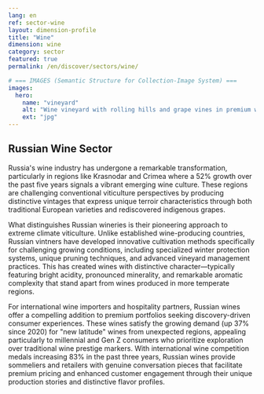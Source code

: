 ```yaml
---
lang: en
ref: sector-wine
layout: dimension-profile
title: "Wine"
dimension: wine
category: sector
featured: true
permalink: /en/discover/sectors/wine/

# === IMAGES (Semantic Structure for Collection-Image System) ===
images:
  hero:
    name: "vineyard"
    alt: "Wine vineyard with rolling hills and grape vines in premium wine region"
    ext: "jpg"
---
```


## Russian Wine Sector

Russia's wine industry has undergone a remarkable transformation, particularly in regions like Krasnodar and Crimea where a 52% growth over the past five years signals a vibrant emerging wine culture. These regions are challenging conventional viticulture perspectives by producing distinctive vintages that express unique terroir characteristics through both traditional European varieties and rediscovered indigenous grapes.

What distinguishes Russian wineries is their pioneering approach to extreme climate viticulture. Unlike established wine-producing countries, Russian vintners have developed innovative cultivation methods specifically for challenging growing conditions, including specialized winter protection systems, unique pruning techniques, and advanced vineyard management practices. This has created wines with distinctive character—typically featuring bright acidity, pronounced minerality, and remarkable aromatic complexity that stand apart from wines produced in more temperate regions.

For international wine importers and hospitality partners, Russian wines offer a compelling addition to premium portfolios seeking discovery-driven consumer experiences. These wines satisfy the growing demand (up 37% since 2020) for "new latitude" wines from unexpected regions, appealing particularly to millennial and Gen Z consumers who prioritize exploration over traditional wine prestige markers. With international wine competition medals increasing 83% in the past three years, Russian wines provide sommeliers and retailers with genuine conversation pieces that facilitate premium pricing and enhanced customer engagement through their unique production stories and distinctive flavor profiles.
